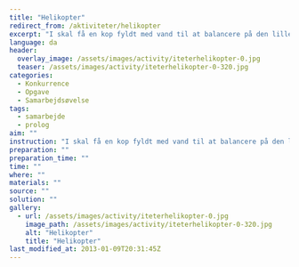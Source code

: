 ```yaml
---
title: "Helikopter"
redirect_from: /aktiviteter/helikopter
excerpt: "I skal få en kop fyldt med vand til at balancere på den lille klods, hvor der er bundet fire snore i. I skal holde helt ude i den ene ende af snoren. I samarbejde skal I få løftet koppen op fra jorden og gå hen til markeringen og tilbage igen. Hvis I spilder vand, skal I genopfylde koppen og starte forfra."
language: da
header:
  overlay_image: /assets/images/activity/iteterhelikopter-0.jpg
  teaser: /assets/images/activity/iteterhelikopter-0-320.jpg
categories: 
  - Konkurrence
  - Opgave
  - Samarbejdsøvelse
tags: 
  - samarbejde
  - prolog
aim: ""
instruction: "I skal få en kop fyldt med vand til at balancere på den lille klods, hvor der er bundet fire snore i. I skal holde helt ude i den ene ende af snoren. I samarbejde skal I få løftet koppen op fra jorden og gå hen til markeringen og tilbage igen. Hvis I spilder vand, skal I genopfylde koppen og starte forfra."
preparation: ""
preparation_time: ""
time: ""
where: ""
materials: ""
source: ""
solution: ""
gallery:
  - url: /assets/images/activity/iteterhelikopter-0.jpg
    image_path: /assets/images/activity/iteterhelikopter-0-320.jpg
    alt: "Helikopter"
    title: "Helikopter"
last_modified_at: 2013-01-09T20:31:45Z
---
```


